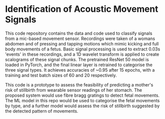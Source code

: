 # Identification of Acoustic Movement Signals

This code repository contains the data and code used to classify signals from a mic-based movement sensor. Recordings were taken of a womans abdomen and of pressing and tapping motions which mimic kicking and full body movements of a fetus. Basic signal processing is used to extract 0.03s 'events' in these recordings, and a 1D wavelet transform is applied to create scalograms of these signal chunks. The pretrained ResNet 50 model is loaded in PyTorch, and the final linear layer is retrained to categorise the three signal types. It achieves accuracies of ~0.95 after 15 epochs, with a training and test batch sizes of 60 and 20 respectively.

This code is a prototype to assess the feasibility of predicting a mother's risk of stillbirth from wearable sensor readings of her stomach. The proposed system would use fibre bragg gratings to detect fetal movements. The ML model in this repo would be used to categorise the fetal movements by type, and a further model would assess the risk of stillbirth suggested by the detected pattern of movements. 
